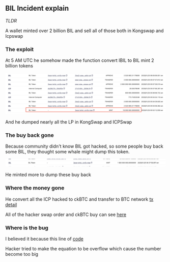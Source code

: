 ## BIL Incident explain

_TLDR_

A wallet minted over 2 billion BIL and sell all of those both in Kongswap and Icpswap

### The exploit

At 5 AM UTC he somehow made the function convert IBIL to BIL mint 2 billion tokens

![Mint Token](./mint_token.png)

And he dumped nearly all the LP in KongSwap and ICPSwap

### The buy back gone

Because community didn't know BIL got hacked, so some people buy back some BIL, they thought some whale might dump this token.

![Mint 1b8 Token](./mint_1b8_token.png)

He minted more to dump these buy back

### Where the money gone

He convert all the ICP hacked to ckBTC and transfer to BTC network [tx detail](https://dashboard.internetcomputer.org/bitcoin/account/3axar-twhdo-biizl-yegt2-fatxq-go2ay-ib5ki-y6cmq-ziiav-vcn5x-mae)

All of the hacker swap order and ckBTC buy can see [here](https://www.icexplorer.io/address/detail/3axar-twhdo-biizl-yegt2-fatxq-go2ay-ib5ki-y6cmq-ziiav-vcn5x-mae)

### Where is the bug

I believed it because this line of [code](https://github.com/iancurtiss/BIL/blob/main/src/windoge_pow_backend/src/main.rs#L265)

Hacker tried to make the equation to be overflow which cause the number become too big
